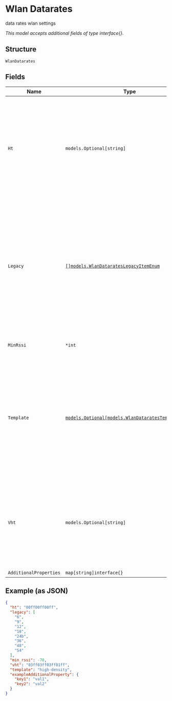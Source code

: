 
# Wlan Datarates

data rates wlan settings

*This model accepts additional fields of type interface{}.*

## Structure

`WlanDatarates`

## Fields

| Name | Type | Tags | Description |
|  --- | --- | --- | --- |
| `Ht` | `models.Optional[string]` | Optional | if `template`==`custom`. MCS bitmasks for 4 streams (16-bit for each stream, MCS0 is least significant bit), e.g. 00ff 00f0 001f limits HT rates to MCS 0-7 for 1 stream, MCS 4-7 for 2 stream (i.e. MCS 12-15), MCS 1-5 for 3 stream (i.e. MCS 16-20) |
| `Legacy` | [`[]models.WlanDataratesLegacyItemEnum`](../../doc/models/wlan-datarates-legacy-item-enum.md) | Optional | if `template`==`custom`. List of supported rates (IE=1) and extended supported rates (IE=50) for custom template, append ‘b’ at the end to indicate a rate being basic/mandatory. If `template`==`custom` is configured and legacy does not define at least one basic rate, it will use `no-legacy` default values |
| `MinRssi` | `*int` | Optional | Minimum RSSI for client to connect, 0 means not enforcing |
| `Template` | [`models.Optional[models.WlanDataratesTemplateEnum]`](../../doc/models/wlan-datarates-template-enum.md) | Optional | Data Rates template to apply. enum:<br><br>* `no-legacy`: no 11b<br>* `compatible`: all, like before, default setting that Broadcom/Atheros used<br>* `legacy-only`: disable 802.11n and 802.11ac<br>* `high-density`: no 11b, no low rates<br>* `custom`: user defined |
| `Vht` | `models.Optional[string]` | Optional | if `template`==`custom`. MCS bitmasks for 4 streams (16-bit for each stream, MCS0 is least significant bit), e.g. 03ff 01ff 00ff limits VHT rates to MCS 0-9 for 1 stream, MCS 0-8 for 2 streams, and MCS 0-7 for 3 streams. |
| `AdditionalProperties` | `map[string]interface{}` | Optional | - |

## Example (as JSON)

```json
{
  "ht": "00ff00ff00ff",
  "legacy": [
    "6",
    "9",
    "12",
    "18",
    "24b",
    "36",
    "48",
    "54"
  ],
  "min_rssi": -70,
  "vht": "03ff03ff03ff01ff",
  "template": "high-density",
  "exampleAdditionalProperty": {
    "key1": "val1",
    "key2": "val2"
  }
}
```

